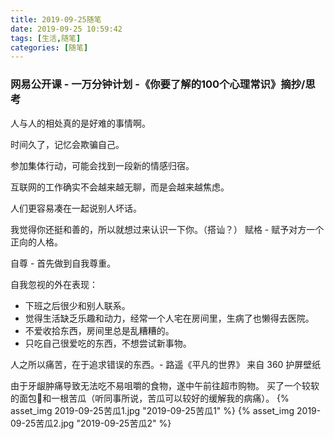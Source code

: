 ```yaml
---
title: 2019-09-25随笔
date: 2019-09-25 10:59:42
tags: [生活,随笔]
categories: [随笔]
---
```

### 网易公开课 - 一万分钟计划 -《你要了解的100个心理常识》摘抄/思考

人与人的相处真的是好难的事情啊。

时间久了，记忆会欺骗自己。

参加集体行动，可能会找到一段新的情感归宿。

互联网的工作确实不会越来越无聊，而是会越来越焦虑。

<!-- more -->

人们更容易凑在一起说别人坏话。

我觉得你还挺和善的，所以就想过来认识一下你。（搭讪？）
赋格 - 赋予对方一个正向的人格。

自尊 - 首先做到自我尊重。

自我忽视的外在表现：
  - 下班之后很少和别人联系。
  - 觉得生活缺乏乐趣和动力，经常一个人宅在房间里，生病了也懒得去医院。
  - 不爱收拾东西，房间里总是乱糟糟的。
  - 只吃自己很爱吃的东西，不想尝试新事物。

人之所以痛苦，在于追求错误的东西。- 路遥《平凡的世界》 来自 360 护屏壁纸

由于牙龈肿痛导致无法吃不易咀嚼的食物，遂中午前往超市购物。
买了一个较软的面包🍞和一根苦瓜（听同事所说，苦瓜可以较好的缓解我的病痛）。
{% asset_img 2019-09-25苦瓜1.jpg "2019-09-25苦瓜1" %}
{% asset_img 2019-09-25苦瓜2.jpg "2019-09-25苦瓜2" %}